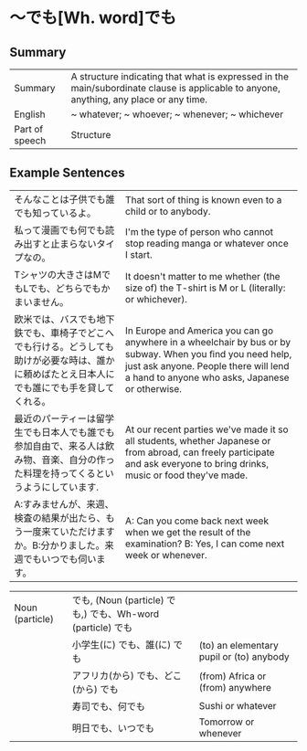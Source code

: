 # ～でも[Wh. word]でも

## Summary

<table><tr>   <td>Summary</td>   <td>A structure indicating that what is expressed in the main/subordinate clause is applicable to anyone, anything, any place or any time.</td></tr><tr>   <td>English</td>   <td>~ whatever; ~ whoever; ~ whenever; ~ whichever</td></tr><tr>   <td>Part of speech</td>   <td>Structure</td></tr></table>

## Example Sentences

<table><tr>   <td>そんなことは子供でも誰でも知っているよ。</td>   <td>That sort of thing is known even to a child or to anybody.</td></tr><tr>   <td>私って漫画でも何でも読み出すと止まらないタイプなの。</td>   <td>I'm the type of person who cannot stop reading manga or whatever once I start.</td></tr><tr>   <td>Tシャツの大きさはMでもLでも、どちらでもかまいません。</td>   <td>It doesn't matter to me whether (the size of) the T-shirt is M or L (literally: or whichever).</td></tr><tr>   <td>欧米では、バスでも地下鉄でも、車椅子でどこへでも行ける。どうしても助けが必要な時は、誰かに頼めばたとえ日本人にでも誰にでも手を貸してくれる。</td>   <td>In Europe and America you can go anywhere in a wheelchair by bus or by subway. When you ﬁnd you need help, just ask anyone. People there will lend a hand to anyone who asks, Japanese or otherwise.</td></tr><tr>   <td>最近のパーティーは留学生でも日本人でも誰でも参加自由で、来る人は飲み物、音楽、自分の作った料理を持ってくるというようにしています.</td>   <td>At our recent parties we've made it so all students, whether Japanese or from abroad, can freely participate and ask everyone to bring drinks, music or food they've made.</td></tr><tr>   <td>A:すみませんが、来週、検査の結果が出たら、もう一度来ていただけますか。B:分かりました。来週でもいつでも伺います。</td>   <td>A: Can you come back next week when we get the result of the examination? B: Yes, I can come next week or whenever.</td></tr></table>

<table class="table"><tbody><tr class="tr head"><td class="td"><span class="bold">Noun (particle)</span> </td><td class="td">でも, <span>(Noun (particle) でも,)</span> <span class="concept">でも</span><span>、Wh-word (particle)</span> <span class="concept">でも</span></td><td class="td"></td></tr><tr class="tr"><td class="td"></td><td class="td"><span>小学生(に)</span> <span class="concept">でも</span><span>、誰(に)</span> <span class="concept">でも</span></td><td class="td"><span>(to) an elementary pupil or (to) anybody</span></td></tr><tr class="tr"><td class="td"></td><td class="td"><span>アフリカ(から)</span> <span class="concept">でも</span><span>、どこ(から)</span> <span class="concept">でも</span></td><td class="td"><span>(from) Africa or (from) anywhere</span></td></tr><tr class="tr"><td class="td"></td><td class="td"><span>寿司</span><span class="concept">でも</span><span>、何</span><span class="concept">でも</span></td><td class="td"><span>Sushi or whatever</span></td></tr><tr class="tr"><td class="td"></td><td class="td"><span>明日</span><span class="concept">でも</span><span>、いつ</span><span class="concept">でも</span></td><td class="td"><span>Tomorrow or whenever</span></td></tr></tbody></table>

